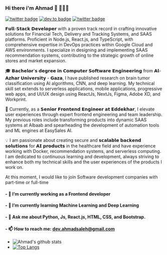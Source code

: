 ### Hi there i'm Ahmad 👋 👨🏻‍💻

[![twitter badge](https://img.shields.io/badge/twitter-@Ahmad_N_Saleh1-%231FA1F1?style=flat&logo=twitter&logoColor=white)](https://twitter.com/Ahmad_N_Saleh1)
[![dev.to badge](https://img.shields.io/badge/linkedin-ahmadnsaleh-%230177B5?style=flat&logo=linkedin)](https://www.linkedin.com/in/ahmadnsaleh)
[![twitter badge](https://img.shields.io/badge/instagram-@ahmadn.saleh2-%23E4415F?style=flat&logo=instagram&logoColor=white)](https://www.instagram.com/ahmadn.saleh2)

𝗙𝘂𝗹𝗹-𝗦𝘁𝗮𝗰𝗸 𝗗𝗲𝘃𝗲𝗹𝗼𝗽𝗲𝗿 with a proven track record in crafting innovative solutions for Financial Tech, Delivery and Tracking Systems, and SAAS platforms. Proficient in Node.js, React.js, and TypeScript, with comprehensive expertise in DevOps practices within Google Cloud and AWS environments. I specialize in designing and implementing SAAS recommendation systems, contributing to the strategic growth of online stores and market expansion.

🎓 𝗕𝗮𝗰𝗵𝗲𝗹𝗼𝗿'𝘀 𝗱𝗲𝗴𝗿𝗲𝗲 𝗶𝗻 𝗖𝗼𝗺𝗽𝘂𝘁𝗲𝗿 𝗦𝗼𝗳𝘁𝘄𝗮𝗿𝗲 𝗘𝗻𝗴𝗶𝗻𝗲𝗲𝗿𝗶𝗻𝗴 from 𝗔𝗹-𝗔𝘇𝗵𝗮𝗿 𝗨𝗻𝗶𝘃𝗲𝗿𝘀𝗶𝘁𝘆 - 𝗚𝗮𝘇𝗮, I have published research on brain tumor classification using AI algorithms, CNN, and deep learning. My technical skill set extends to serverless applications, mobile applications, progressive web apps, and UI/UX design using ReactJs, NextJs, Figma, Adobe XD, and Workprint.

💼 Currently, as a 𝗦𝗲𝗻𝗶𝗼𝗿 𝗙𝗿𝗼𝗻𝘁𝗲𝗻𝗱 𝗘𝗻𝗴𝗶𝗻𝗲𝗲𝗿 𝗮𝘁 𝗘𝗱𝗱𝗲𝗸𝗵𝗮𝗿, I elevate user experiences through expert frontend engineering and team leadership. My previous roles include transforming products into dynamic SAAS systems at Albaab and spearheading the development of automation tools and ML engines at EasySales AI.

💡 I am passionate about creating secure and 𝘀𝗰𝗮𝗹𝗮𝗯𝗹𝗲 𝗯𝗮𝗰𝗸𝗲𝗻𝗱 𝘀𝗼𝗹𝘂𝘁𝗶𝗼𝗻𝘀 for 𝗔𝗜 𝗽𝗿𝗼𝗱𝘂𝗰𝘁𝘀 in the healthcare field and have experience working with Docker, recommendation systems, and serverless computing. I am dedicated to continuous learning and development, always striving to enhance both my technical skills and the user experiences of the products I work on.

At this moment, I would like to join Software development companies with part-time or full-time

#### - 🔭 I’m currently working as a Frontend developer
#### - 🌱 I’m currently learning Machine Learning and Deep Learning
#### - 💬 Ask me about Python, Js, React.js, HTML, CSS, and Bootstrap.
#### - 📫 How to reach me: dev.ahmadsaleh@gmail.com


- ![Ahmad's github stats](https://github-readme-stats.vercel.app/api?username=AhmadSaleh22&show_icons=true&theme=radical)
- [![Top Langs](https://github-readme-stats.vercel.app/api/top-langs/?username=AhmadSaleh22&layout=compact)](https://github.com/anuraghazra/github-readme-stats)


<!--
**AhmadSaleh22/AhmadSaleh22** is a ✨ _special_ ✨ repository because its `README.md` (this file) appears on your GitHub profile.

Here are some ideas to get you started:

- 🔭 I’m currently working as a FrontEnd developer
- 🌱 I’m currently learning Machine Learning and Deep Learning
- 💬 Ask me about ...
- 📫 How to reach me: ...
- 😄 Pronouns: ...
- ⚡ Fun fact: ...
-->
